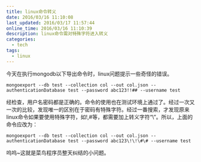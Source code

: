 ```yaml
---
title: linux命令转义
date: 2016/03/16 11:10:08
last_updated: 2016/03/17 11:57:44
online_time: 2016/03/16 11:10:39
description: linux命令需对特殊字符进入转义
categories:
  - tech
tags:
  - linux
---
```


今天在执行mongodb以下导出命令时，linux问题提示一些奇怪的错误。
```
mongoexport --db test --collection col --out col.json --authenticationDatabase test --password abc123!!## --username test
```
经检查，用户名密码都是正确的。命令的使用也在测试环境上通过了。经过一次又一次的比较，发现唯一的区别在于密码有特殊字符。经过一番搜索，才发现原来linux命令如果要使用特殊字符，如!,#等，都需要加上转义字符“\”。所以，上面的命令应改为：
```
mongoexport --db test --collection col --out col.json --authenticationDatabase test --password abc123\!\!\#\# --username test
```
呜呜~这就是菜鸟程序员整天纠结的小问题。
